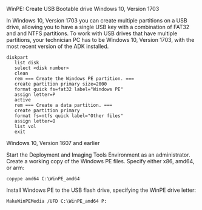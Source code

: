 WinPE: Create USB Bootable drive
Windows 10, Version 1703

In Windows 10, Version 1703 you can create multiple partitions on a USB drive, allowing you to have a single USB key with a combination of FAT32 and and NTFS partitions. To work with USB drives that have multiple partitions, your technician PC has to be Windows 10, Version 1703, with the most recent version of the ADK installed.

```batch
diskpart
   list disk
   select <disk number>
   clean
   rem === Create the Windows PE partition. ===
   create partition primary size=2000
   format quick fs=fat32 label="Windows PE"
   assign letter=P
   active
   rem === Create a data partition. ===
   create partition primary
   format fs=ntfs quick label="Other files"
   assign letter=O
   list vol
   exit
```

Windows 10, Version 1607 and earlier

Start the Deployment and Imaging Tools Environment as an administrator.
Create a working copy of the Windows PE files. Specify either x86, amd64, or arm:

`copype amd64 C:\WinPE_amd64`

Install Windows PE to the USB flash drive, specifying the WinPE drive letter:

`MakeWinPEMedia /UFD C:\WinPE_amd64 P:`
